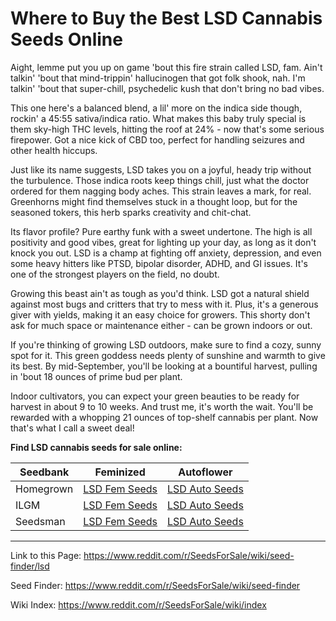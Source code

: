 # Where to Buy the Best LSD Cannabis Seeds Online

Aight, lemme put you up on game 'bout this fire strain called LSD, fam. Ain't talkin' 'bout that mind-trippin' hallucinogen that got folk shook, nah. I'm talkin' 'bout that super-chill, psychedelic kush that don't bring no bad vibes.

This one here's a balanced blend, a lil' more on the indica side though, rockin' a 45:55 sativa/indica ratio. What makes this baby truly special is them sky-high THC levels, hitting the roof at 24% - now that's some serious firepower. Got a nice kick of CBD too, perfect for handling seizures and other health hiccups.

Just like its name suggests, LSD takes you on a joyful, heady trip without the turbulence. Those indica roots keep things chill, just what the doctor ordered for them nagging body aches. This strain leaves a mark, for real. Greenhorns might find themselves stuck in a thought loop, but for the seasoned tokers, this herb sparks creativity and chit-chat.

Its flavor profile? Pure earthy funk with a sweet undertone. The high is all positivity and good vibes, great for lighting up your day, as long as it don't knock you out. LSD is a champ at fighting off anxiety, depression, and even some heavy hitters like PTSD, bipolar disorder, ADHD, and GI issues. It's one of the strongest players on the field, no doubt.

Growing this beast ain't as tough as you'd think. LSD got a natural shield against most bugs and critters that try to mess with it. Plus, it's a generous giver with yields, making it an easy choice for growers. This shorty don't ask for much space or maintenance either - can be grown indoors or out.

If you're thinking of growing LSD outdoors, make sure to find a cozy, sunny spot for it. This green goddess needs plenty of sunshine and warmth to give its best. By mid-September, you'll be looking at a bountiful harvest, pulling in 'bout 18 ounces of prime bud per plant.

Indoor cultivators, you can expect your green beauties to be ready for harvest in about 9 to 10 weeks. And trust me, it's worth the wait. You'll be rewarded with a whopping 21 ounces of top-shelf cannabis per plant. Now that's what I call a sweet deal!

**Find LSD cannabis seeds for sale online:**

| Seedbank  | Feminized | Autoflower |
|-----------|-----------|------------|
| Homegrown | [LSD Fem Seeds](https://homegrowncannabisco.com/products/lsd-feminized-marijuana-seeds?a_aid=sale) | [LSD Auto Seeds](https://homegrowncannabisco.com/products/lsd-autoflower-marijuana-seeds?a_aid=sale) |
| ILGM      | [LSD Fem Seeds](https://ilgm.com/products/lsd-feminized-seeds?aff=2191) | [LSD Auto Seeds](https://ilgm.com/products/lsd-autoflower-seeds?aff=2191) |
| Seedsman  | [LSD Fem Seeds](https://www.seedsman.com/lsd-feminised-seeds-bfs-lsd-fem?a_aid=56f632ea3916c) | [LSD Auto Seeds](https://www.seedsman.com/lsd-auto-feminised-seeds?a_aid=56f632ea3916c) |

___

Link to this Page: https://www.reddit.com/r/SeedsForSale/wiki/seed-finder/lsd

Seed Finder: https://www.reddit.com/r/SeedsForSale/wiki/seed-finder

Wiki Index: https://www.reddit.com/r/SeedsForSale/wiki/index
